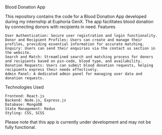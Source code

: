 Blood Donation App

This repository contains the code for a Blood Donation App developed during my internship at Euphoria GenX. The app facilitates blood donation by connecting donors with recipients in need.
Features

    User Authentication: Secure user registration and login functionality.
    Donor and Recipient Profiles: Users can create and manage their profiles, providing essential information for accurate matching.
    Enquiry: Users can send their enquiries via the contact us section in the website.
    Search and Match: Streamlined search and matching process for donors and recipients based on pin-code, blood type, and availability.
    Donation Requests: Users can submit blood donation requests, helping recipients express their needs effectively.
    Admin Panel: A dedicated admin panel for managing user data and donation requests.

Technologies Used

    Frontend: React.js
    Backend: Node.js, Express.js
    Database: MongoDB
    State Management: Redux
    Styling: CSS, SCSS

  Please note that this app is currently under development and may not be fully functional.
